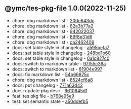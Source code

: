 <a name="1.0.0">

## @ymc/tes-pkg-file 1.0.0(2022-11-25)</a> 
- chore: dbg markdown list - [200e643dc](https://github.com/ymc-github/js-idea/commit/e200e643dc271cad731c6b0f601b8a50011520a2 "chore(core): dbg markdown list&#10;&#10;dbg header title link&#10;&#10;generated by ymc@robot")
- chore: dbg markdown list - [82a3b77a2](https://github.com/ymc-github/js-idea/commit/e82a3b77a2dd292ce747a2c2e66e2f06e9565dbe "chore(core): dbg markdown list&#10;&#10;export encode,decode handle&#10;define some transfrom&#10;binary,unit16,uri&#10;&#10;generated by ymc@robot")
- chore: dbg markdown list - [942022037](https://github.com/ymc-github/js-idea/commit/794202203798513e726213e5cd4155aacd036802 "chore(core): dbg markdown list&#10;&#10;encodeUri,&#10;decodeUri,&#10;encodeUnit16,&#10;decodeUnit16,&#10;encodeUtf8,&#10;decodeUtf8,&#10;getBase64FromBinary,&#10;getBinaryFromBase64,&#10;randomKeys,&#10;encodeBase64,&#10;decodeBase64,&#10;encode,&#10;decode&#10;&#10;generated by ymc@robot")
- chore: dbg markdown list - [89f8e31d6](https://github.com/ymc-github/js-idea/commit/189f8e31d6e9a591a7c36f961673b5174714cbb3 "chore(core): dbg markdown list&#10;&#10;encodeUri,&#10;decodeUri,&#10;encodeUnit16,&#10;decodeUnit16,&#10;encodeUtf8,&#10;decodeUtf8,&#10;randomKeys,&#10;encodeBase64,&#10;decodeBase64,&#10;encode,&#10;decode&#10;&#10;generated by ymc@robot")
- chore: dbg markdown list - [da2462409](https://github.com/ymc-github/js-idea/commit/3da2462409b030969da7ebb402dc7eb20164954b "chore(core): dbg markdown list&#10;&#10;set option.n=10 in demo&#10;&#10;generated by ymc@robot")
- docs: set table style in changelog - [a595befa7](https://github.com/ymc-github/js-idea/commit/ea595befa76d315220a883a6a1007379b184381a "docs(core): set table style in changelog&#10;&#10;to keep zero error,warn&#10;to keep package.json to be not-modified&#10;&#10;generated by ymc@robot")
- docs: set table style in changelog - [248bd1b60](https://github.com/ymc-github/js-idea/commit/3248bd1b60c2242c1bc8ef817db179ca0a29593d "docs(core): set table style in changelog&#10;&#10;to keep zero error,warn&#10;to keep package.json to be not-modified&#10;&#10;generated by ymc@robot")
- docs: set table style in changelog - [0a1c827c0](https://github.com/ymc-github/js-idea/commit/40a1c827c0238ea24a6b062a06df5829005f3c12 "docs(core): set table style in changelog&#10;&#10;to keep zero error,warn&#10;to keep package.json to be not-modified&#10;&#10;generated by ymc@robot")
- docs: switch to markdown table - [97f55c39a](https://github.com/ymc-github/js-idea/commit/097f55c39a0f2b51d772d0e7b0b855e8d07e610f "docs(core): switch to markdown table&#10;&#10;to keep zero error,warn&#10;to keep package.json to be not-modified&#10;&#10;generated by ymc@robot")
- docs: switch to markdown list - [81904e997](https://github.com/ymc-github/js-idea/commit/781904e9974f1f40f86645a861e921fed1483fba "docs(core): switch to markdown list&#10;&#10;do not ignore docs type&#10;&#10;generated by ymc@robot")
- docs: fix markdown list - [54b66875c](https://github.com/ymc-github/js-idea/commit/454b66875c590757eb1814750b0117afef91b9ed "docs(core): fix markdown list&#10;&#10;do not ignore docs type&#10;&#10;generated by ymc@robot")
- chore: dbg markdown list - [8524cf6a8](https://github.com/ymc-github/js-idea/commit/98524cf6a8b8764d7a4ae891e5c9207b30ee1585 "chore(core): dbg markdown list&#10;&#10;set table center&#10;set col width&#10;&#10;generated by ymc@robot")
- docs: put changelog - [771a63d42](https://github.com/ymc-github/js-idea/commit/d771a63d42c9a82a3f2e9930679b647f6eb96b09 "docs(core): put changelog&#10;&#10;export handle as default&#10;&#10;generated by ymc@robot")
- docs: update pkg desc - [6610645d1](https://github.com/ymc-github/js-idea/commit/96610645d1d422c611496ef1edacd8620fe108c0 "docs(core): update pkg desc&#10;&#10;export format xx_sam_js&#10;export pkg,dep,lin,tes,pro,cha,cmt,log,bum and other&#10;&#10;generated by ymc@robot")
- feat: tes pkg file - [b768e95e9](https://github.com/ymc-github/js-idea/commit/6b768e95e9229d134113683a025f4112f10849f5 "feat(core): tes pkg file&#10;&#10;to keep zero error,warn&#10;&#10;generated by ymc@robot")
- test: set semantic state - [a50ddefb5](https://github.com/ymc-github/js-idea/commit/da50ddefb5d903324f32adf30224d4d49816a083 "test(core): set semantic state&#10;&#10;update lin,tes state in readme.md&#10;update banner in dist&#10;&#10;generated by ymc@robot")